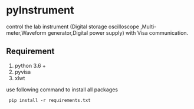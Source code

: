 # pyInstrument
control the lab instrument (Digital storage oscilloscope ,Multi-meter,Waveform generator,Digital power supply) with Visa communication.

## Requirement
1) python 3.6 +
2) pyvisa
3) xlwt

use following command to install all packages
 ```
  pip install -r requirements.txt
 ```